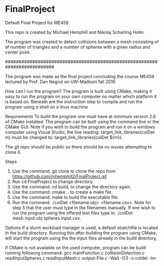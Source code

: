 # FinalProject
Default Final Project for ME459

This repo is created by Michael Hemphill and Nikolaj Scharling Holm.

The program was created to detect collisions between a mesh consisting
of af number of triangles and a number of spheres with a given radius
and center point. 

##########################################################################

The program was made as the final project concluding the course
ME459 lectured by Prof. Dan Negrut on UW-Madison fall 2019

How can I run the program?
The program is built using CMake, making it easy to run the program on your own computer no matter which platform it is based on. Beneath are the instruction step to compile and run the program using a shell on a linux machine

Requirements
To build the program one must have at minimum version 2.6 of CMake installed. The program can be built using the command line or the CMake GUI. Note if you wish to build the program and run it on a windows computer using Visual Studio, the line reading: target_link_libraries(colDet m) must be changed to: target_link_libraries(colDet ${m}). 

The git repo should be public so there should be no issues attempting to clone it.

Steps

1.	Use the command: git clone to clone the repo from 
https://github.com/mhemphill2/FinalProject.git 
2.	Run cd FinalProject to change directory.
3.	Use the command: cd build, to change the directory again.
4.	Use the command: cmake .. to create a make file.
5.	Use the command: make to build the executable file.
6.	Run the command: ./colDet <filename.obj> <filename.csv>.
Note for step 5 that the user must type in the filenames manually. If one wish to run the program using the offered test files type in: ./colDet mesh.input.obj spheres.input.csv.

Options
If a slurm workload manager is used, a default sbatchfile is located in the build directory. Running this after building the program using CMake, will start the program using the the input files already in the build directory,

If CMake is not available on the used computer, program can be build running following command:  gcc mainFunction.c collisionDetection.c readInputSpheres.c readInputMesh.c output-File.c -Wall -O3 -o coldet -lm


